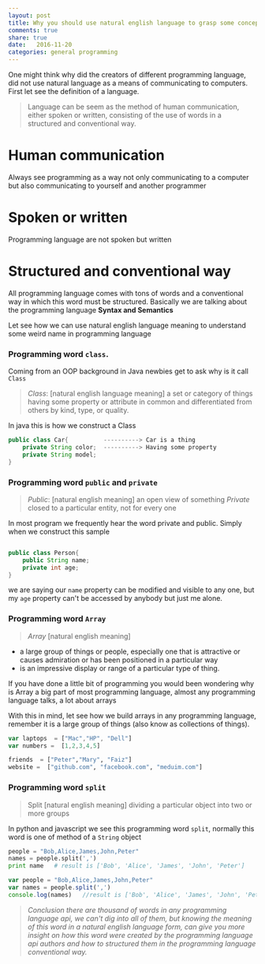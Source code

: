 ```yaml
---
layout: post
title: Why you should use natural english language to grasp some concept in any programming language
comments: true
share: true
date:   2016-11-20
categories: general programming
---
```

One might think why did the creators of different programming language, did not use
natural language as a means of communicating to computers.
First let see the definition of a language.

> Language can be seem as the method of human communication, either spoken or written, consisting of the
use of words in a structured and conventional way.


# Human communication
Always see programming as a way not only communicating to a computer
but also communicating to yourself and another programmer


# Spoken or written
Programming language are not spoken but written

# Structured and conventional way
All programming language comes with tons of  words and a conventional way in which  this
word must be structured. Basically we are talking about the programming language
**Syntax and  Semantics**



Let see how we can use natural english language meaning to understand 
some weird name in programming language

### Programming word `class`.
Coming from an OOP background in Java newbies get to ask why is it call `Class`


> *Class*: [natural english language meaning]
    a set or category of things having some property or attribute in common and
    differentiated from others by kind, type, or quality.

In java this is how we construct a Class 

``` java
public class Car{          ----------> Car is a thing
    private String color;  ----------> Having some property
    private String model;
}
```
### Programming word `public` and `private`

> *Public*: [natural english meaning]
  an open view of something 
  *Private*  closed to a particular entity, not for every one

In most program we frequently hear the word private and public. 
Simply when we construct this sample

```java

public class Person{
    public String name;
    private int age;
}
```
we are saying our `name` property can be modified and visible to any one,
but my `age` property can't be accessed by anybody but just me alone.


### Programming word `Array`
> *Array* [natural english meaning]
 - a large group of things or people, especially one that is attractive or causes admiration or has been positioned in a particular way
 - is an impressive display or range of a particular type of thing.

If you have done a little bit of programming you would been wondering why is Array
a big part of most programming language, almost any programming language talks, a lot
about arrays 

With this in mind, let see how we build arrays in any programming language, remember it is a large
group of things (also know as collections of things).

```javascript
var laptops  = ["Mac","HP", "Dell"]
var numbers =  [1,2,3,4,5]
```

```python
friends  = ["Peter","Mary", "Faiz"]
website =  ["github.com", "facebook.com", "meduim.com"]
```

### Programming word `split`
> Split [natural english meaning] dividing a particular object into two or more groups 

In python and javascript we see this programming word `split`, normally this word is one of
method of a `String` object

```python
people = "Bob,Alice,James,John,Peter"
names = people.split(',')
print name   # result is ['Bob', 'Alice', 'James', 'John', 'Peter'] 
``` 

```javascript
var people = "Bob,Alice,James,John,Peter"
var names = people.split(',')
console.log(names)   //result is ['Bob', 'Alice', 'James', 'John', 'Peter'] 
``` 

> *Conclusion there are thousand of words in any programming language api, we can't dig into all of them, but 
knowing the meaning of this word in a natural english language form, can give you more
insight on how this word were created by the programming language api authors and how to structured 
them in the programming language conventional way.*